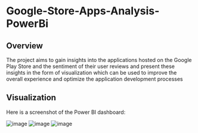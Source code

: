 # Google-Store-Apps-Analysis-PowerBi

## Overview
The project aims to gain insights into the applications hosted on the Google Play Store and the sentiment of their
user reviews and present these insights in the form of visualization which can be used to improve the overall
experience and optimize the application development processes

## Visualization
Here is a screenshot of the Power BI dashboard:

![image](https://github.com/Phuongvihuynh/Google-Store-Apps-Analysis-PowerBi/assets/97425222/43a87ce6-b62e-4f76-b78a-dcb72182e940)
![image](https://github.com/Phuongvihuynh/Google-Store-Apps-Analysis-PowerBi/assets/97425222/b7e95b10-7986-4d83-85d2-64f6e8383239)
![image](https://github.com/Phuongvihuynh/Google-Store-Apps-Analysis-PowerBi/assets/97425222/d7342422-f48d-4048-b858-300fa9f77093)


